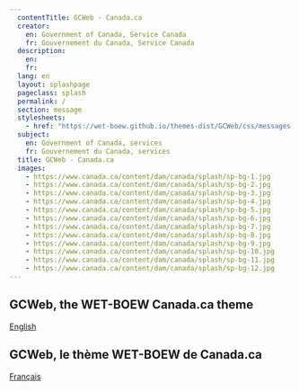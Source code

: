 ```yaml
---
  contentTitle: GCWeb - Canada.ca
  creator:
    en: Government of Canada, Service Canada
    fr: Gouvernement du Canada, Service Canada
  description:
    en:
    fr:
  lang: en
  layout: splashpage
  pageclass: splash
  permalink: /
  section: message
  stylesheets:
    - href: "https://wet-boew.github.io/themes-dist/GCWeb/css/messages.min.css"
  subject:
    en: Government of Canada, services
    fr: Gouvernement du Canada, services
  title: GCWeb - Canada.ca
  images:
    - https://www.canada.ca/content/dam/canada/splash/sp-bg-1.jpg
    - https://www.canada.ca/content/dam/canada/splash/sp-bg-2.jpg
    - https://www.canada.ca/content/dam/canada/splash/sp-bg-3.jpg
    - https://www.canada.ca/content/dam/canada/splash/sp-bg-4.jpg
    - https://www.canada.ca/content/dam/canada/splash/sp-bg-5.jpg
    - https://www.canada.ca/content/dam/canada/splash/sp-bg-6.jpg
    - https://www.canada.ca/content/dam/canada/splash/sp-bg-7.jpg
    - https://www.canada.ca/content/dam/canada/splash/sp-bg-8.jpg
    - https://www.canada.ca/content/dam/canada/splash/sp-bg-9.jpg
    - https://www.canada.ca/content/dam/canada/splash/sp-bg-10.jpg
    - https://www.canada.ca/content/dam/canada/splash/sp-bg-11.jpg
    - https://www.canada.ca/content/dam/canada/splash/sp-bg-12.jpg
---
```


<div class="row">
	<section class="col-xs-6 text-right">
		<h2 class="wb-inv">GCWeb, the WET-BOEW Canada.ca theme</h2>
		<p><a href="./index-en.html" class="btn btn-primary">English</a></p>
	</section>
	<section class="col-xs-6" lang="fr">
		<h2 class="wb-inv">GCWeb, le thème WET-BOEW de Canada.ca</h2>
		<p><a href="./index-fr.html" class="btn btn-primary">Français</a></p>
	</section>
</div>

